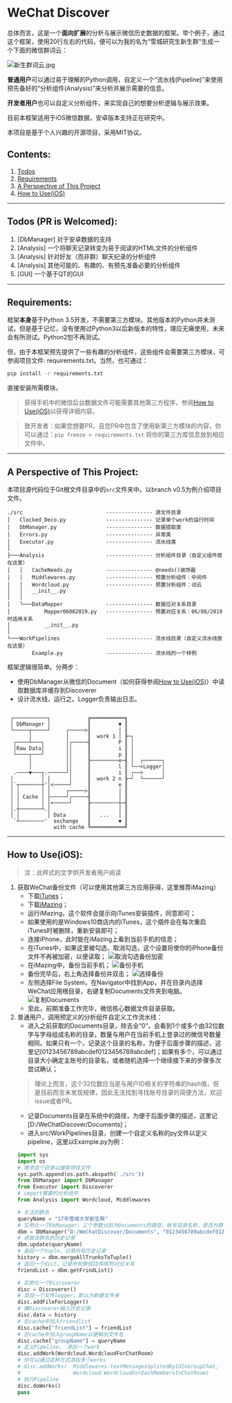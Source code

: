 # WeChat Discover
总体而言，这是一个**面向扩展**的分析与展示微信历史数据的框架。举个例子，通过这个框架，使用20行左右的代码，便可以为我的名为“雪城研究生新生群”生成一个下面的微信群词云：

![新生群词云.jpg](https://raw.githubusercontent.com/ZzzGin/WeChatDiscover/master/img/example1.png)

**普通用户**可以通过易于理解的Python调用，自定义一个“流水线(Pipeline)”来使用预先备好的“分析组件(Analysis)”来分析并展示需要的信息。

**开发者用户**也可以自定义分析组件，来实现自己的想要分析逻辑与展示效果。

目前本框架适用于iOS微信数据，安卓版本支持正在研究中。

本项目是基于个人兴趣的开源项目，采用MIT协议。

## Contents:
1. [Todos](#todos-pr-is-welcomed)
2. [Requirements](#requirements)
3. [A Perspective of This Project](#a-perspective-of-this-project)
4. [How to Use(iOS)](#how-to-useios)
---

## Todos (PR is Welcomed):
1. [DbManager] 对于安卓数据的支持
2. [Analysis] 一个将聊天记录转变为易于阅读的HTML文件的分析组件
3. [Analysis] 针对好友（而非群）聊天纪录的分析组件
4. [Analysis] 其他可能的、有趣的、有预先准备必要的分析组件
5. [GUI] 一个基于QT的GUI
---

## Requirements:
框架**本身**基于Python 3.5开发，不需要第三方模块。其他版本的Python并未测试，但是基于记忆，没有使用过Python3以后新版本的特性，理应无痛使用，未来会有所测试。Python2恕不再测试。

但，由于本框架预先提供了一些有趣的分析组件，这些组件会需要第三方模块，可参阅项目文件: requirements.txt。当然，也可通过：
``` bash
pip install -r requirements.txt
```
直接安装所需模块。

> 获得手机中的微信后台数据文件可能需要其他第三方程序，参阅[How to Use(iOS)](#how-to-useios)以获得详细内容。

> 致开发者：如果您想要PR，且您PR中包含了使用新第三方模块的内容，你可以通过：`pip freeze > requirements.txt` 将你的第三方库信息放到相应文件中。
---

## A Perspective of This Project:
本项目源代码位于Git根文件目录中的`src`文件夹中。以branch v0.5为例介绍项目文件。
```
./src                           --------------- 源文件目录
│   Clocked_Deco.py             --------------- 记录单个work的运行时间
│   DbManager.py                --------------- 数据提取类
│   Errors.py                   --------------- 异常类
│   Executor.py                 --------------- 流水线类
│
├───Analysis                    --------------- 分析组件目录（自定义组件放在这里）
│   │   CacheNeeds.py           --------------- @needs()装饰器
│   │   Middlewares.py          --------------- 预置分析组件：中间件
│   │   Wordcloud.py            --------------- 预置分析组件：词云
│   │   __init__.py
│   │
│   └───DataMapper              --------------- 数据应对关系目录
│           Mapper06082019.py   --------------- 预置对应关系：06/08/2019时适用关系
│           __init__.py
│
└───WorkPipelines               --------------- 流水线目录（自定义流水线放在这里）
        Example.py              --------------- 流水线的一个样例
```
框架逻辑很简单。分两步：
* 使用DbManager从微信的Document（如何获得参阅[How to Use(iOS)](#how-to-useios)）中读取数据库并缓存到Discoverer
* 设计流水线，运行之。Logger负责输出日志。
```
                                                   
 ┌───────────┐            ╔═══════════╗            
 │ DbManager │            ║         ▼ ║            
 └─────┬─────┘     ┌─────>║         │ ║            
       │           │      ║  work 1 │ ╠─┐          
  ┌────┴───┐       │┌─────╣         P ║ │          
  │Raw Data│       ││     ║         i ║ │          
  └────┬───┘       ││     ║         p ║ │          
       │           ││     ╠─────────e─╣ │  ┌──────┐
       │           ││     ║         l ║ └──>Logger│
  .────▼───┬.──────┘│     ║         i ║ ┌──>      │
 │         │ │      │     ║  work 2 n ╠─┘  └──────┘
 │`┬───────┼'│<─────┘     ║         e ║            
 │ │       │ │     ┌─────>║         │ ║            
 │ │ Cache │ ├─────┘┌─────╣         │ ║            
 │ │       │ │<─────┘     ╠─────────┼─╣            
 │.┼───────┴.│            ║         │ ║            
 │ │         │ Data       ║   ...   │ ║            
  `┴────────'  exchange   ║         ▼ ║            
               with cache ╚═══════════╝            
```
---

## How to Use(iOS):
> 注：此样式的文字供开发者用户阅读
1. 获取WeChat备份文件（可以使用其他第三方应用获得，这里推荐iMazing）
    * 下载[iTunes](https://www.apple.com/itunes/)；
    * 下载[iMazing](https://imazing.com/)；
    * 运行iMazing，这个软件会提示向iTunes安装插件，同意即可；
    * 如果使用的是Windows10商店内的iTunes，这个插件会在每次重启iTunes时被删除，重新安装即可；
    * 连接iPhone，此时能在iMazing上看到当前手机的信息；
    * 在iTunes中，如果这里被勾选，取消勾选，这个设置将使你的iPhone备份文件不再被加密，以便读取；
    ![取消勾选备份加密](https://raw.githubusercontent.com/ZzzGin/WeChatDiscover/v0.5/img/example2.png)
    * 在iMazing中，备份当前手机；
    ![备份手机](https://raw.githubusercontent.com/ZzzGin/WeChatDiscover/v0.5/img/example3.png)
    * 备份完毕后，右上角选择备份并双击；
    ![选择备份](https://raw.githubusercontent.com/ZzzGin/WeChatDiscover/v0.5/img/example4.png)
    * 左侧选择File System，在Navigator中找到App，并在目录内选择WeChat应用根目录，右键复制Documents文件夹到电脑。
    ![复制Documents](https://raw.githubusercontent.com/ZzzGin/WeChatDiscover/v0.5/img/example5.png)
    * 至此，前期准备工作完毕，微信核心数据文件目录获取。
2. 普通用户，调用预定义的分析组件自定义工作流水线：
    * 进入之前获取的Documents目录，除去全“0”，会看到1个或多个由32位数字与字母组成名称的目录，数量与用户在当前手机上登录过的微信号数量相同。如果只有一个，记录这个目录的名称，为便于后面步骤的描述，这里记[0123456789abcdef0123456789abcdef]；如果有多个，可以通过目录大小确定主账号的目录名，或者随机选择一个继续接下来的步骤多次尝试确认；
    > 理论上而言，这个32位数应当是与用户ID相关的字符串的hash值，但是目前而言未发现规律，因此无法找到寻找账号目录的简便方法，欢迎issue或者PR。
    * 记录Documents目录在系统中的路径，为便于后面步骤的描述，这里记[D:/WeChatDiscover/Documents]；
    * 进入src/WorkPipelines目录，创建一个自定义名称的py文件以定义pipeline，这里以Example.py为例：
    ```python
    import sys 
    import os
    # 增添这个目录以搜索项目文件
    sys.path.append(os.path.abspath('./src')) 
    from DbManager import DbManager 
    from Executor import Discoverer
    # import需要的分析组件
    from Analysis import Wordcloud, Middlewares

    # 关注的群名
    queryName = "17年雪城大学新生群"
    # 实例化一个DbManager，三个参数分别为Documents的路径，账号目录名称，是否为群
    dbm = DbManager("D:/WeChatDiscover/Documents", "0123456789abcdef0123456789abcdef", True)
    # 读取该群名的历史记录
    dbm.update(queryName)
    # 返回一个tuple，记录所有历史记录
    history = dbm.mergeAllTrunksToTuple()
    # 返回一个dict，记录所有微信ID和昵称对应关系
    friendList = dbm.getFrindList()

    # 实例化一个Discoverer
    disc = Discoverer()
    # 添加一个文件logger，默认为新建文件夹
    disc.addFileForLogger()
    # 像Discoverer输入历史记录
    disc.data = history
    # 在cache中加入friendlist
    disc.cache["friendList"] = friendList
    # 在cache中加入groupName以便输出文件名
    disc.cache["groupName"] = queryName
    # 定义Pipeline， 添加一个work
    disc.addWork(Wordcloud.WordcloudForChatRoom)
    # 你可以通过这种方式添加多个works
    # disc.addWorks(  Middlewares.textMessagesSplitedByIdInGroupChat,
    #                 Wordcloud.WordcloudForEachMembersInChatRoom)
    # 执行Pipeline
    disc.doWorks()
    pass
    ```